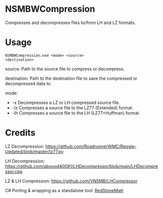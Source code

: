 # NSMBWCompression
Compresses and decompresses files to/from LH and LZ formats.

# Usage
<code>NSMBWCompression.exe &lt;mode&gt; &lt;source&gt; &lt;destination&gt;</code>

source:		Path to the source file to compress or decompress.

destination:	Path to the destination file to save the compressed or decompressed data to.

mode:

* -x		Decompresses a LZ or LH compressed source file.
* -lz		Compresses a source file to the LZ77 (Extended) format.
* -lh		Compresses a source file to the LH (LZ77+Huffman) format.

# Credits

LZ Decompression: https://github.com/RoadrunnerWMC/Reggie-Updated/blob/master/lz77.py

LH Decompression: https://github.com/aboood40091/LHDecompressor/blob/main/LHDecompressor.cpp

LZ & LH Compression: https://github.com/VNSMB/LHCompressor

C# Porting & wrapping as a standalone tool: [RedStoneMatt](https://github.com/RedStoneMatt/)